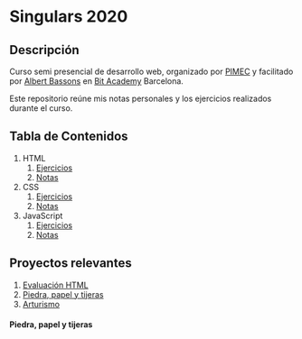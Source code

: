 # Singulars 2020

## Descripción 

Curso semi presencial de desarrollo web, organizado por [PIMEC](https://www.pimec.org/) y facilitado por [Albert Bassons](https://www.linkedin.com/in/albertbassons/) en [Bit Academy](https://www.bit.es/) Barcelona.

Este repositorio reúne mis notas personales y los ejercicios realizados durante el curso. 

## Tabla de Contenidos

1. HTML
   1. [Ejercicios](https://github.com/r2abreu/Singulars2020/tree/master/HTML/Ejercicios)
   2. [Notas](https://github.com/r2abreu/Singulars2020/tree/master/HTML/Notas)
2. CSS
   1. [Ejercicios](https://github.com/r2abreu/Singulars2020/tree/master/CSS/Ejercicios)
   2. [Notas](https://github.com/r2abreu/Singulars2020/tree/master/CSS/Notas)
3. JavaScript
   1. [Ejercicios](https://github.com/r2abreu/Singulars2020/tree/master/JS/Ejercicios)
   2. [Notas](https://github.com/r2abreu/Singulars2020/tree/master/JS/Notas)


## Proyectos relevantes 

1. [Evaluación HTML](https://github.com/r2abreu/Singulars2020/tree/master/HTML/Ejercicios/HTML%20Evaluacion)
2. [Piedra, papel y tijeras](https://github.com/r2abreu/rock-paper-scissors)
3. [Arturismo](https://r2abreu.github.io/arturismo/)



#### Piedra, papel y tijeras